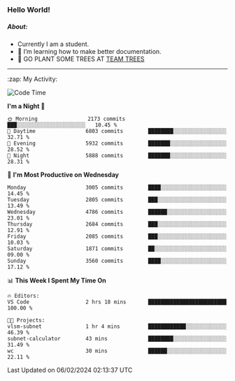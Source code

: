 ### Hello World!

##### About:
- Currently I am a student.
- 🌱 I’m learning how to make better documentation.
- 🌱 GO PLANT SOME TREES AT [TEAM TREES](https://teamtrees.org/)

---
  <summary>:zap: My Activity:</summary>
  
<!--START_SECTION:waka-->
![Code Time](http://img.shields.io/badge/Code%20Time-1%2C279%20hrs%2052%20mins-blue)

**I'm a Night 🦉** 

```text
🌞 Morning                2173 commits        ███░░░░░░░░░░░░░░░░░░░░░░   10.45 % 
🌆 Daytime                6803 commits        ████████░░░░░░░░░░░░░░░░░   32.71 % 
🌃 Evening                5932 commits        ███████░░░░░░░░░░░░░░░░░░   28.52 % 
🌙 Night                  5888 commits        ███████░░░░░░░░░░░░░░░░░░   28.31 % 
```
📅 **I'm Most Productive on Wednesday** 

```text
Monday                   3005 commits        ████░░░░░░░░░░░░░░░░░░░░░   14.45 % 
Tuesday                  2805 commits        ███░░░░░░░░░░░░░░░░░░░░░░   13.49 % 
Wednesday                4786 commits        ██████░░░░░░░░░░░░░░░░░░░   23.01 % 
Thursday                 2684 commits        ███░░░░░░░░░░░░░░░░░░░░░░   12.91 % 
Friday                   2085 commits        ███░░░░░░░░░░░░░░░░░░░░░░   10.03 % 
Saturday                 1871 commits        ██░░░░░░░░░░░░░░░░░░░░░░░   09.00 % 
Sunday                   3560 commits        ████░░░░░░░░░░░░░░░░░░░░░   17.12 % 
```


📊 **This Week I Spent My Time On** 

```text
🔥 Editors: 
VS Code                  2 hrs 18 mins       █████████████████████████   100.00 % 

🐱‍💻 Projects: 
vlsm-subnet              1 hr 4 mins         ████████████░░░░░░░░░░░░░   46.39 % 
subnet-calculator        43 mins             ████████░░░░░░░░░░░░░░░░░   31.49 % 
wc                       30 mins             ██████░░░░░░░░░░░░░░░░░░░   22.11 % 
```


 Last Updated on 06/02/2024 02:13:37 UTC
<!--END_SECTION:waka-->

